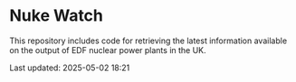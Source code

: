 # Nuke Watch

This repository includes code for retrieving the latest information available on the output of EDF nuclear power plants in the UK.

Last updated: 2025-05-02 18:21